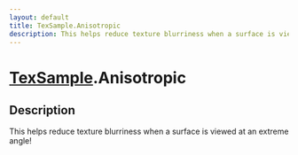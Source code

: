 ```yaml
---
layout: default
title: TexSample.Anisotropic
description: This helps reduce texture blurriness when a surface is viewed at an extreme angle!
---
```

# [TexSample]({{site.url}}/Pages/Reference/TexSample.html).Anisotropic

## Description
This helps reduce texture blurriness when a surface is
viewed at an extreme angle!

